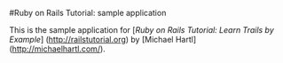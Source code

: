 #Ruby on Rails Tutorial:  sample application

This is the sample application for
[*Ruby on Rails Tutorial: Learn Trails by Example*] (http://railstutorial.org)
by [Michael Hartl] (http://michaelhartl.com/).
